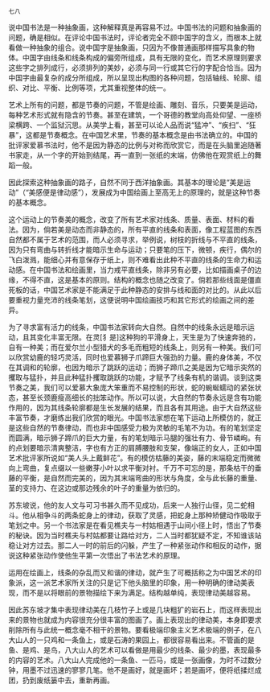     七八 

   说中国书法是一种抽象画，这种解释真是再容易不过。中国书法的问题和抽象画的问题，确是相似。在评论中国书法时，评论者完全不顾中国字的含义，而根本上就看做一种抽象的组合。说中国字是抽象画，只因为不像普通画那样描写具象的物体。中国字由线条和线条构成的偏旁所组成，具有无限的变化，而艺术原理则要求这些字之排列成行，必须排列的美妙，必须与同一行或其它行的字配合恰当。因为中国字由最复杂的成分所组成，所以呈现出构图的各种问题，包括轴线、轮廓、组织、对比、平衡、比例等项，尤其重视整体的统一。

   艺术上所有的问题，都是节奏的问题，不管是绘画、雕刻、音乐，只要美是运动，每种艺术形式就有隐含的节奏。甚至在建筑，一个哥德的教堂向高处仰望、一座桥梁横跨、一个监狱沉思。从美学上看，甚至可以论人品而说“猛冲”、“疾扫”、“狂暴”，这都是节奏概念。在中国艺术里，节奏的基本概念是由书法确立的。中国的批评家爱慕书法时，他不是因为静态的比例与对称而欣赏它，而是在头脑里追随著书家走，从一个字的开始到结尾，再一直到一张纸的末端，仿佛他在观赏纸上的舞蹈一般。

   因此探索这种抽象画的路子，自然不同于西洋抽象画。其基本的理论是“美是运动”（“美感便是律动感”），发展成为中国绘画上至高无上的原理的，就是这种节奏的基本概念。

   这个运动上的节奏美的概念，改变了所有艺术家对线条、质量、表面、材料的看法。因为，倘若美是动态而非静态的，所有平直的线条和表面，像工程蓝图的东西自然都不属于艺术的范围，而人必须寻求，举例说，树枝的折线与不平直的线条，因为只有弯曲与转折线才能暗示生命与运动；只要笔的压下，微顿，疾行，偶尔的飞白泼溅，能细心并有意保存于纸上，则不难看出此种不平直的线条的生命力和运动感。在中国书法和绘画里，当力戒平直线条，除非另有必要，比如描画桌子的边缘，不得不直，这是基本的原则。结构的概念也随之改变了。倘若那些线面是僵直死板的话，中国艺术家是不能满足于此种静态的安排与线和面的对比的。从此以后要重视力量充沛的线条笔划，这便说明中国绘画技巧和其它形式的绘画之间的差异。

   为了寻求富有活力的线条，中国书法家转向大自然。自然中的线条永远是暗示运动，且其变化丰富无限。在灵[犭是]这种狗的平滑身上，天生是为了快速奔驰的，自有一种美；而在爱尔兰小型猎犬的多毛而粗短的线条上，则另有一种美。我们可以欣赏幼鹿的轻巧灵活，同时也爱慕狮子爪蹄巨大强劲的力量。鹿的身体美，不仅在其调和的轮廓，也因为暗示了跳跃的运动；而狮子蹄爪之美是因为它暗示突然的攫取与猛扑，并且此种猛扑攫取跳跃的功能，才赋予了线条有机的谐调。谈到这类节奏之美，我们可以爱慕大象庞大笨重而不易控制的形状，蛇的蜿蜒蠕动的紧张状态，甚至长颈鹿瘦高细长的拙笨动作。所以可以说，大自然的节奏永远是含有功能作用的，因为其线条轮廓都是生长发展的结果，而且各有其用途。由于大自然这些丰富节奏，才磨练出我们欣赏的眼光。中国书法家想在笔下运动上所模仿的，就正是这些自然的节奏律动，而也非中国感受力极为灵敏的毛笔不为功。有的笔划坚定而圆满，暗示狮子蹄爪的巨大力量，有的笔划暗示马腿的强壮有力、骨节嶙峋。有的点划要暗示清爽整洁，字也有方正的肩膊腰肢和支架，像端正的女人，正如中国艺术批评家所说如“美人头上戴鲜花”。有的模仿枯藤的美姿，藤的末端稳定而微微向上弯曲，复点缀以一些嫩芽小叶以求平衡对衬。千万不可忘的是，那条枯干的垂藤的平衡，是自然而完美的，因为其末端弯曲的形状与角度，全与此长藤的重量、茎的支持力、在这边或那边残余的叶子的重量为依归的。

   苏东坡说，他的友人文与可习书甚久而不见成功，后来一人独行山径，见二蛇相斗。他从相争斗的两条蛇身上的律动，获取了灵感，把蛇身上那种矫健动作吸取于笔划之中。另一个书法家是在看见樵夫与一村姑相遇于山间小径上时，悟出了节奏的秘诀。因为当时樵夫与村姑都要让路给对方，二人当时都犹疑不定，不知谁该站稳让对方过去。那二人一时的前后的闪躲，产生了一种紧张动作和相反的动作，据说这种紧张动作使他生平第一次悟出了书法艺术的原理。

   运用在绘画上，线条的杂乱而又和谐的律动，就产生了可概括称之为中国艺术的印象派，这一派艺术家所关注的只是记下他头脑里的印象，用一种明确的律动美表现，而不是以将眼前的景物描绘下来为满足。结构越单纯，表现律动美越容易。

   因此苏东坡才集中表现律动美在几枝竹子上或是几块粗犷的岩石上，而这样表现出来的景物也就成为内容很充分很丰富的图画了。画上表现出的律动美，本身即要求削除所有与此统一概念毫不相干的景物。要看极端印象主义艺术极端的例子，在八大山人的一只鸡和一条鱼上，或是石涛的果园上，都很容易看出来。不管画的是鱼、是鸡、是鸟，八大山人的艺术可以看做是用最少的线条、最少的墨，表现最多的内容的艺术。八大山人完成他的一条鱼、一匹马，或是一张画像，为时不过数分钟，用墨不过迅速的寥寥几笔。他不是画好，就是画坏；若是画坏，便将纸揉烂成团，扔到废纸篓中去，重新再画。

